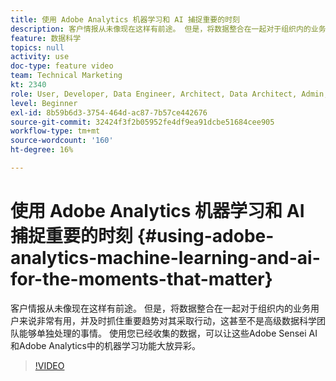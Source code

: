 ```yaml
---
title: 使用 Adobe Analytics 机器学习和 AI 捕捉重要的时刻
description: 客户情报从未像现在这样有前途。 但是，将数据整合在一起对于组织内的业务用户来说非常有用，并及时抓住重要趋势对其采取行动，这甚至不是高级数据科学团队能够单独处理的事情。 使用您已经收集的数据，可以让这些Adobe Sensei AI和Adobe Analytics中的机器学习功能大放异彩。
feature: 数据科学
topics: null
activity: use
doc-type: feature video
team: Technical Marketing
kt: 2340
role: User, Developer, Data Engineer, Architect, Data Architect, Admin, Leader
level: Beginner
exl-id: 8b59b6d3-3754-464d-ac87-7b57ce442676
source-git-commit: 32424f3f2b05952fe4df9ea91dcbe51684cee905
workflow-type: tm+mt
source-wordcount: '160'
ht-degree: 16%

---
```


# 使用 Adobe Analytics 机器学习和 AI 捕捉重要的时刻 {#using-adobe-analytics-machine-learning-and-ai-for-the-moments-that-matter}

客户情报从未像现在这样有前途。 但是，将数据整合在一起对于组织内的业务用户来说非常有用，并及时抓住重要趋势对其采取行动，这甚至不是高级数据科学团队能够单独处理的事情。 使用您已经收集的数据，可以让这些Adobe Sensei AI和Adobe Analytics中的机器学习功能大放异彩。

>[!VIDEO](https://video.tv.adobe.com/v/25837/?quality=12)
